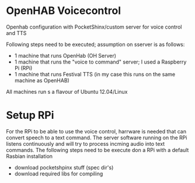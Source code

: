 OpenHAB Voicecontrol
====================

Openhab configuration with PocketShinx/custom server for voice control and TTS

Following steps need to be executed; assumption on sserver is as follows:
- 1 machine that runs OpenHab (OH Server)
- 1 machine that runs the "voice to command" server; I used a Raspberry Pi (RPi)
- 1 machine that runs Festival TTS (in my case this runs on the same machine as OpenHAB)

All machines run s a flavour of Ubuntu 12.04/Linux

Setup RPi
=========
For the RPi to be able to use the voice control, harrware is needed that can convert 
speech to a text command. The server software running on the RPi listens continuously 
and will try to process incming audio into text commands. The following steps need to 
be execute don a RPi with a default Rasbian installation

- download pocketshpinx stuff (spec dir's)
- download required libs for compiling
 

